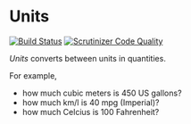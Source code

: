 Units
=====

[![Build Status](https://travis-ci.org/rudiedirkx/Units.svg?branch=master)](https://travis-ci.org/rudiedirkx/Units)
[![Scrutinizer Code Quality](https://scrutinizer-ci.com/g/rudiedirkx/Units/badges/quality-score.png?b=master)](https://scrutinizer-ci.com/g/rudiedirkx/Units/?branch=master)

_Units_ converts between units in quantities.

For example,

* how much cubic meters is 450 US gallons?
* how much km/l is 40 mpg (Imperial)?
* how much Celcius is 100 Fahrenheit?
